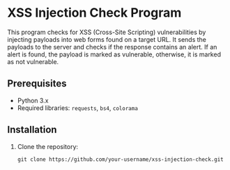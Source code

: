 # XSS Injection Check Program

This program checks for XSS (Cross-Site Scripting) vulnerabilities by injecting payloads into web forms found on a target URL. It sends the payloads to the server and checks if the response contains an alert. If an alert is found, the payload is marked as vulnerable, otherwise, it is marked as not vulnerable.

## Prerequisites

- Python 3.x
- Required libraries: `requests`, `bs4`, `colorama`

## Installation

1. Clone the repository:

   ```shell
   git clone https://github.com/your-username/xss-injection-check.git
